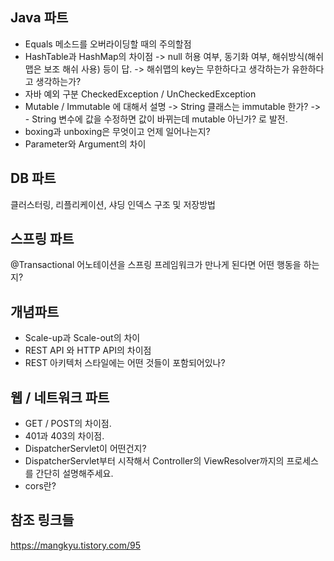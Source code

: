 ## Java 파트
- Equals 메소드를 오버라이딩할 때의 주의할점
- HashTable과 HashMap의 차이점 -> null 허용 여부, 동기화 여부, 해쉬방식(해쉬맵은 보조 해쉬 사용) 등이 답. -> 해쉬맵의 key는 무한하다고 생각하는가 유한하다고 생각하는가?
- 자바 예외 구분 CheckedException / UnCheckedException
- Mutable / Immutable 에 대해서 설명 -> String 클래스는 immutable 한가? -> - String 변수에 값을 수정하면 값이 바뀌는데 mutable 아닌가? 로 발전.
- boxing과 unboxing은 무엇이고 언제 일어나는지?
- Parameter와 Argument의 차이

## DB 파트
클러스터링, 리플리케이션, 샤딩
인덱스 구조 및 저장방법

## 스프링 파트
@Transactional 어노테이션을 스프링 프레임워크가 만나게 된다면 어떤 행동을 하는지?

## 개념파트
- Scale-up과 Scale-out의 차이
- REST API 와 HTTP API의 차이점
- REST 아키텍처 스타일에는 어떤 것들이 포함되어있나?

## 웹 / 네트워크 파트
- GET / POST의 차이점.
- 401과 403의 차이점.
- DispatcherServlet이 어떤건지?
- DispatcherServlet부터 시작해서 Controller의 ViewResolver까지의 프로세스를 간단히 설명해주세요.
- cors란?


## 참조 링크들
https://mangkyu.tistory.com/95